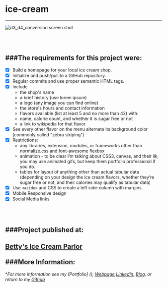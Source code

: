 # ice-cream
---

![d3_d4_conversion screen shot](https://cloud.githubusercontent.com/assets/11747875/20286878/3dfed1d8-aa86-11e6-99dd-981ea0a6db9f.png)

<br/>
<br/>


###The requirements for this project were:
---

- [x] Build a homepage for your local ice cream shop. 
- [x] Initialize and push/pull to a GitHub repository.
- [x] Regular commits and use proper semantic HTML tags.
- [x] Include 
  * the shop's name
  * a brief history (use lorem ipsum)
  * a logo (any image you can find online)
  * the store's hours and contact information
  * flavors available (list at least 5 and no more than 42) with:
  * name, calorie count, and whether it is sugar free or not
  * a link to wikipedia for that flavor
- [x] See every other flavor on the menu alternate its background color (commonly called "zebra striping")
- [x] Restrictions:
  * any libraries, extension, modules, or frameworks other than normalize.css and font-awesome flexbox
  * animation - to be clear I’m talking about CSS3, canvas, and their ilk; you may use animated gifs, but keep them portfolio professional if you do.
  * tables for layout of anything other than actual tabular data (depending on your design the ice cream flavors, whether they’re sugar free or not, and their calories may qualify as tabular data)
- [x] Use ```<aside>``` and CSS to create a left side-column with margins.
- [x] Mobile Responsive design
- [x] Social Media links
<br/>
<br/>

###Project published at: 
---

[Betty's Ice Cream Parlor](https://trrapp12-ironyard.github.io/ice-cream/)
<br/>
<br/>
###More Information:
---

\**For more information see my [Portfolio] (), [Webpage](http://web-karma.org),[LinkedIn](https://www.linkedin.com/in/trevor-rapp-042a1037), [Blog](http://web-karma.net), or return to my [Github](https://github.com/trrapp12)*
